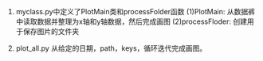 1. myclass.py中定义了PlotMain类和processFolder函数
  (1)PlotMain: 从数据裤中读取数据并整理为x轴和y轴数据，然后完成画图
  (2)processFloder: 创建用于保存图片的文件夹

2. plot_all.py
从给定的日期，path，keys，循环迭代完成画图。

